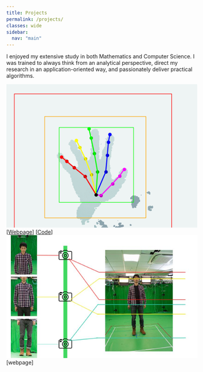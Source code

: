 ```yaml
---
title: Projects
permalink: /projects/
classes: wide
sidebar:
  nav: "main"
---
```

I enjoyed my extensive study in both Mathematics and Computer Science.
I was trained to always think from an analytical perspective, direct my research in an application-oriented way, and passionately deliver practical algorithms.

<div class="pub_row">
  <div class="pub_img">
    <img src="/projects/depth-hand/grasp.gif">
  </div>
  <div class="pub_txt">
    <title>Single depth camera based hand detection and tracking</title>
    <links>
      [<a href="depth-hand/depth-hand">Webpage</a>]
      [<a href="https://github.com/xkunwu/depth-hand">Code</a>]
    </links>
  </div>
</div>

<div class="pub_row">
  <div class="pub_img">
    <img src="/projects/cambooth50/images-050.jpg">
  </div>
  <div class="pub_txt">
    <title>DSLR camera array based human body reconstruction</title>
    [webpage]
  </div>
</div>
